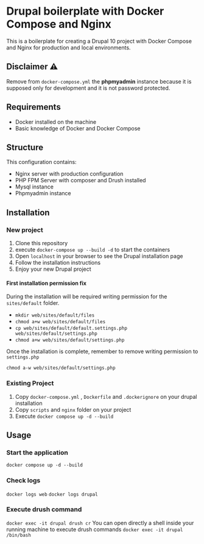 
# Drupal boilerplate with Docker Compose and Nginx

This is a boilerplate for creating a Drupal 10 project with Docker Compose and Nginx for production and local environments.

## Disclaimer :warning:

  Remove from `docker-compose.yml` the **phpmyadmin** instance because it is supposed only for development and it is not password protected.


## Requirements

- Docker installed on the machine
- Basic knowledge of Docker and Docker Compose

 ## Structure
 This configuration contains:
 - Nginx server with production configuration
 - PHP FPM Server with composer and Drush installed
 - Mysql instance
 - Phpmyadmin instance


## Installation

### New project

1. Clone this repository
2. execute `docker-compose up --build -d` to start the containers
3. Open `localhost` in your browser to see the Drupal installation page
4. Follow the installation instructions
5. Enjoy your new Drupal project

  

#### First installation permission fix

During the installation will be required writing permission for the `sites/default` folder.

- `mkdir web/sites/default/files`
- `chmod a+w web/sites/default/files`
- `cp web/sites/default/default.settings.php web/sites/default/settings.php`
- `chmod a+w web/sites/default/settings.php`

Once the installation is complete, remember to remove writing permission to `settings.php`

`chmod a-w web/sites/default/settings.php`

### Existing Project

1. Copy `docker-compose.yml` , `Dockerfile`  and `.dockerignore` on your drupal installation 
2. Copy `scripts` and `nginx` folder on your project
3. Execute `docker compose up -d --build`


## Usage

### Start the application
`docker compose up -d --build`

### Check logs
`docker logs web`
`docker logs drupal`

### Execute drush command
`docker exec -it drupal drush cr`
You can open directly a shell inside your running machine to execute drush commands
`docker exec -it drupal /bin/bash`
